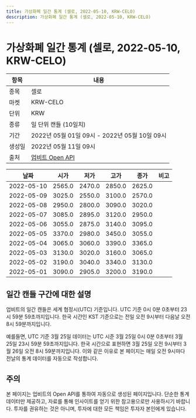 ```yaml
---
title: 가상화폐 일간 통계 (셀로, 2022-05-10, KRW-CELO)
description: 가상화폐 일간 통계 (셀로, 2022-05-10, KRW-CELO)
---
```



가상화폐 일간 통계 (셀로, 2022-05-10, KRW-CELO)
===

|항목|내용|
|--|--|
|종목|셀로|
|마켓|KRW-CELO|
|단위|KRW|
|종류|일 단위 캔들 (10일치)|
|기간|2022년 05월 01일 09시 - 2022년 05월 10일 09시|
|생성일|2022년 05월 11일 09시|
|출처|[업비트 Open API](https://docs.upbit.com)|


|날짜|시가|저가|고가|종가|비고|
|--|--|--|--|--|--|
|2022-05-10|2565.0|2470.0|2850.0|2625.0|    |
|2022-05-09|3025.0|2550.0|3100.0|2570.0|    |
|2022-05-08|2950.0|2800.0|3090.0|3020.0|    |
|2022-05-07|3085.0|2895.0|3120.0|2950.0|    |
|2022-05-06|3055.0|2875.0|3140.0|3095.0|    |
|2022-05-05|3370.0|2980.0|3450.0|3055.0|    |
|2022-05-04|3065.0|3060.0|3390.0|3365.0|    |
|2022-05-03|3130.0|3020.0|3160.0|3065.0|    |
|2022-05-02|3190.0|3040.0|3340.0|3130.0|    |
|2022-05-01|3090.0|2905.0|3200.0|3190.0|    |


일간 캔들 구간에 대한 설명
---


업비트의 일간 캔들은 세계 협정시(UTC) 기준입니다. 
UTC 기준 0시 0분 0초부터 23시 59분 59초까지입니다. 
한국 시간인 KST 기준으로는 전일 오전 9시부터 다음날 오전 8시 59분까지입니다. 


예를들면, UTC 기준 3월 25일 데이터는 UTC 시준 3월 25일 0시 0분 0초부터 3월 25일 23시 59분 59초까지입니다. 
한국 시간으로 표현하면 3월 25일 오전 9시부터 3월 26일 오전 8시 59분까지입니다. 
이와 같은 이유로 본 페이지는 매일 오전 9시마다 전날의 통계 데이터를 자동으로 작성합니다. 


주의
---


본 페이지는 업비트의 Open API를 통하여 자동으로 생성된 페이지입니다. 
단순한 통계 데이터만 제공하고, 자료를 통해 인사이트를 얻기 위한 참고용으로만 사용하시기 바랍니다. 
투자를 권유하는 것은 아니며, 투자에 대한 모든 책임은 투자자 본인에게 있습니다. 
